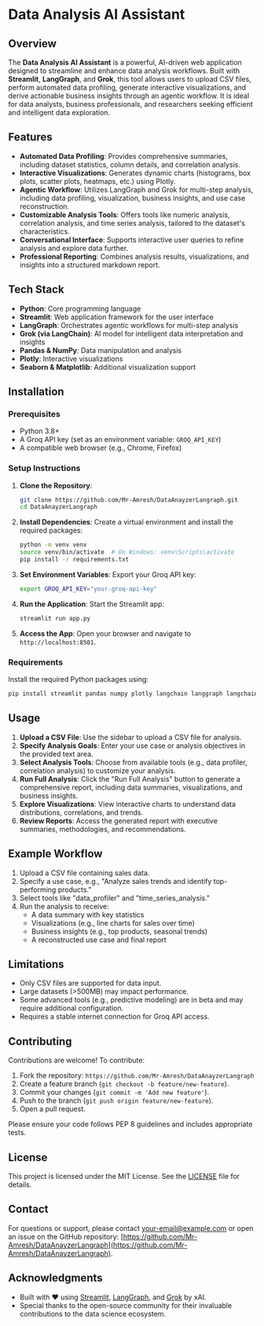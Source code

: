# Data Analysis AI Assistant

## Overview
The **Data Analysis AI Assistant** is a powerful, AI-driven web application designed to streamline and enhance data analysis workflows. Built with **Streamlit**, **LangGraph**, and **Grok**, this tool allows users to upload CSV files, perform automated data profiling, generate interactive visualizations, and derive actionable business insights through an agentic workflow. It is ideal for data analysts, business professionals, and researchers seeking efficient and intelligent data exploration.

## Features
- **Automated Data Profiling**: Provides comprehensive summaries, including dataset statistics, column details, and correlation analysis.
- **Interactive Visualizations**: Generates dynamic charts (histograms, box plots, scatter plots, heatmaps, etc.) using Plotly.
- **Agentic Workflow**: Utilizes LangGraph and Grok for multi-step analysis, including data profiling, visualization, business insights, and use case reconstruction.
- **Customizable Analysis Tools**: Offers tools like numeric analysis, correlation analysis, and time series analysis, tailored to the dataset's characteristics.
- **Conversational Interface**: Supports interactive user queries to refine analysis and explore data further.
- **Professional Reporting**: Combines analysis results, visualizations, and insights into a structured markdown report.

## Tech Stack
- **Python**: Core programming language
- **Streamlit**: Web application framework for the user interface
- **LangGraph**: Orchestrates agentic workflows for multi-step analysis
- **Grok (via LangChain)**: AI model for intelligent data interpretation and insights
- **Pandas & NumPy**: Data manipulation and analysis
- **Plotly**: Interactive visualizations
- **Seaborn & Matplotlib**: Additional visualization support

## Installation

### Prerequisites
- Python 3.8+
- A Groq API key (set as an environment variable: `GROQ_API_KEY`)
- A compatible web browser (e.g., Chrome, Firefox)

### Setup Instructions
1. **Clone the Repository**:
   ```bash
   git clone https://github.com/Mr-Amresh/DataAnayzerLangraph.git
   cd DataAnayzerLangraph
   ```

2. **Install Dependencies**:
   Create a virtual environment and install the required packages:
   ```bash
   python -m venv venv
   source venv/bin/activate  # On Windows: venv\Scripts\activate
   pip install -r requirements.txt
   ```

3. **Set Environment Variables**:
   Export your Groq API key:
   ```bash
   export GROQ_API_KEY="your-groq-api-key"
   ```

4. **Run the Application**:
   Start the Streamlit app:
   ```bash
   streamlit run app.py
   ```

5. **Access the App**:
   Open your browser and navigate to `http://localhost:8501`.

### Requirements
Install the required Python packages using:
```bash
pip install streamlit pandas numpy plotly langchain langgraph langchain-groq matplotlib seaborn
```

## Usage
1. **Upload a CSV File**: Use the sidebar to upload a CSV file for analysis.
2. **Specify Analysis Goals**: Enter your use case or analysis objectives in the provided text area.
3. **Select Analysis Tools**: Choose from available tools (e.g., data profiler, correlation analysis) to customize your analysis.
4. **Run Full Analysis**: Click the "Run Full Analysis" button to generate a comprehensive report, including data summaries, visualizations, and business insights.
5. **Explore Visualizations**: View interactive charts to understand data distributions, correlations, and trends.
6. **Review Reports**: Access the generated report with executive summaries, methodologies, and recommendations.

## Example Workflow
1. Upload a CSV file containing sales data.
2. Specify a use case, e.g., "Analyze sales trends and identify top-performing products."
3. Select tools like "data_profiler" and "time_series_analysis."
4. Run the analysis to receive:
   - A data summary with key statistics
   - Visualizations (e.g., line charts for sales over time)
   - Business insights (e.g., top products, seasonal trends)
   - A reconstructed use case and final report

## Limitations
- Only CSV files are supported for data input.
- Large datasets (>500MB) may impact performance.
- Some advanced tools (e.g., predictive modeling) are in beta and may require additional configuration.
- Requires a stable internet connection for Groq API access.

## Contributing
Contributions are welcome! To contribute:
1. Fork the repository: `https://github.com/Mr-Amresh/DataAnayzerLangraph`
2. Create a feature branch (`git checkout -b feature/new-feature`).
3. Commit your changes (`git commit -m 'Add new feature'`).
4. Push to the branch (`git push origin feature/new-feature`).
5. Open a pull request.

Please ensure your code follows PEP 8 guidelines and includes appropriate tests.

## License
This project is licensed under the MIT License. See the [LICENSE](LICENSE) file for details.

## Contact
For questions or support, please contact [your-email@example.com](mailto:your-email@example.com) or open an issue on the GitHub repository: [https://github.com/Mr-Amresh/DataAnayzerLangraph](https://github.com/Mr-Amresh/DataAnayzerLangraph).

## Acknowledgments
- Built with ❤️ using [Streamlit](https://streamlit.io/), [LangGraph](https://github.com/langchain-ai/langgraph), and [Grok](https://x.ai/grok) by xAI.
- Special thanks to the open-source community for their invaluable contributions to the data science ecosystem.

